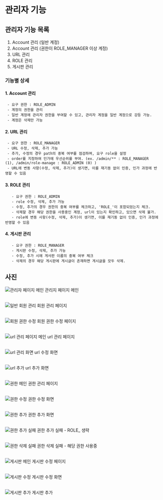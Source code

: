 # 관리자 기능

## 관리자 기능 목록
1. Account 관리 (일반 계정)
2. Account 관리 (권한이 ROLE_MANAGER 이상 계정)
3. URL 관리
4. ROLE 관리
5. 게시판 관리

### 기능별 상세
#### 1. Account 관리
     - 요구 권한 : ROLE_ADMIN
     - 계정의 권한을 관리
     - 일반 계정에 관리자 권한을 부여할 수 있고, 관리자 계정을 일반 계정으로 강등 가능.
     - 계정은 삭제만 가능

#### 2. URL 관리
     - 요구 권한 : ROLE_MANAGER 
     - URL 수정, 삭제, 추가 가능
     - 추가, 수정의 경우 path의 중복 여부를 점검하며, 요구 role을 설정
     - order를 지정하여 인가에 우선순위를 부여. (ex. /admin/** : ROLE_MANAGER (1), /admin/role-manage : ROLE_ADMIN (0) )
     - URL에 변동 사항(수정, 삭제, 추가)이 생기면, 이를 재기동 없이 인증, 인가 과정에 반영할 수 있음

  #### 3. ROLE 관리
       - 요구 권한 : ROLE_ADMIN
       - role 수정, 삭제, 추가 가능
       - 수정, 추가의 경우 권한의 중복 여부를 체크하고, 'ROLE_'이 포함되었는지 체크.
       - 삭제할 경우 해당 권한을 사용중인 계정, url이 있는지 확인하고, 있으면 삭제 불가.
       - role에 변동 사항(수정, 삭제, 추가)이 생기면, 이를 재기동 없이 인증, 인가 과정에 반영할 수 있음

  #### 4. 게시판 관리
       - 요구 권한 : ROLE_MANAGER
       - 게시판 수정, 삭제, 추가 가능
       - 수정, 추가 시에 게사판 이름의 중복 여부 체크
       - 삭제의 경우 해당 게시판에 게시글이 존재하면 게시글을 모두 삭제.

## 사진
![관리자 페이지 메인](https://github.com/gihohpkl12/demo_project/assets/43335818/90a52c91-6e25-43d7-9e13-e014dc2690ee)
관리지 페이지 메인 <br/><br/>

![일반 회원 관리](https://github.com/gihohpkl12/demo_project/assets/43335818/04b22e73-b3f4-4a05-8f94-bb98e17c3f88)
회원 관리 페이지 <br/><br/>

![회원 권한 수정](https://github.com/gihohpkl12/demo_project/assets/43335818/827d1e27-5ee8-4918-9b20-50cdbf0f5949)
회원 권한 수정 페이지 <br/><br/>

![url 관리 페이지 메인](https://github.com/gihohpkl12/demo_project/assets/43335818/d216ce08-2178-424c-b4c1-9b0c60d57575)
url 관리 페이지<br/><br/>

![url 관리 화면](https://github.com/gihohpkl12/demo_project/assets/43335818/d78484b3-f93e-4b7c-83a3-f75ad7c7654e)
url 수정 화면<br/><br/>

![url 추가](https://github.com/gihohpkl12/demo_project/assets/43335818/897337b6-f258-49d2-ac5a-f0ccabfead85)
url 추가 화면 <br/><br/>

![권한 메인](https://github.com/gihohpkl12/demo_project/assets/43335818/c6fdbbee-544a-4eb9-bd79-1380f87b6956)
권한 관리 페이지 <br/><br/>

![권한 수정](https://github.com/gihohpkl12/demo_project/assets/43335818/86aa554b-51ae-4c61-bac0-9060d9755dae)
권한 수정 화면 <br/><br/>

![권한 추가](https://github.com/gihohpkl12/demo_project/assets/43335818/365eff4f-b4e9-4e9a-88e0-b89a056fb7ea)
권한 추가 화면 <br/><br/>

![권한 추가 실패](https://github.com/gihohpkl12/demo_project/assets/43335818/31b4e82c-80f0-4d74-aff0-8e0c9f440011)
권한 추가 실패 - ROLE_ 생략 <br/><br/>

![권한 삭제 실패](https://github.com/gihohpkl12/demo_project/assets/43335818/2951eb8f-d7cf-4293-ba99-907d4c825d19)
권한 삭제 실패 - 해당 권한 사용중 <br/><br/>

![게시판 메인](https://github.com/gihohpkl12/demo_project/assets/43335818/f79132e4-e9d5-4e18-940f-88980a990603)
게시판 수정 페이지 <br/><br/>

![게시판 수정](https://github.com/gihohpkl12/demo_project/assets/43335818/e076eb79-78c2-43e4-aa38-e41966f62ca9)
게시판 수정 화면 <br/><br/>

![게시판 추가](https://github.com/gihohpkl12/demo_project/assets/43335818/edaebb39-8495-4cdc-8e30-de39ae44ed15)
게시판 추가 <br/><br/>











